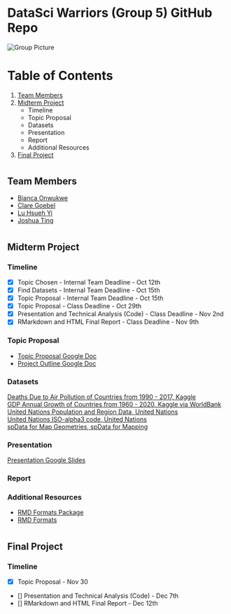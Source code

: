 # DataSci Warriors (Group 5) GitHub Repo
![Group Picture](https://res.cloudinary.com/springboard-images/image/upload/w_1080,c_limit,q_auto,f_auto,fl_lossy/wordpress/2018/03/Ban4.png)
# Table of Contents
1. [Team Members](#team_members)
2. [Midterm Project](#midterm_project)
    * Timeline
    * Topic Proposal
    * Datasets
    * Presentation
    * Report
    * Additional Resources
3. [Final Project](#final_project)
# <a name="team_members"></a>
## Team Members
* [Bianca Onwukwe](https://github.com/BiancaOnwukwe)
* [Clare Goebel](https://github.com/goebelclare)
* [Lu Hsueh Yi](https://github.com/HsuehYiLu)
* [Joshua Ting](https://github.com/justjoshtings)

# <a name="midterm_project"></a>
## Midterm Project

### Timeline
- [X] Topic Chosen - Internal Team Deadline - Oct 12th
- [X] Find Datasets - Internal Team Deadline - Oct 15th
- [X] Topic Proposal - Internal Team Deadline - Oct 15th
- [X] Topic Proposal - Class Deadline - Oct 29th
- [X] Presentation and Technical Analysis (Code) - Class Deadline - Nov 2nd
- [X] RMarkdown and HTML Final Report - Class Deadline - Nov 9th

### Topic Proposal
* [Topic Proposal Google Doc](https://docs.google.com/document/d/1GICM9eaFOKcWz0VVfAzKjpEHWHDFOBg0cgpfGuXar6w/edit)
* [Project Outline Google Doc](https://docs.google.com/document/d/1ZTAHsWutSpQvK_8CvynxdKQmYvzuSvIAg25adG7RAXQ/edit?usp=sharing)

### Datasets
[Deaths Due to Air Pollution of Countries from 1990 - 2017, Kaggle](https://www.kaggle.com/akshat0giri/death-due-to-air-pollution-19902017)   
[GDP Annual Growth of Countries from 1960 - 2020, Kaggle via WorldBank](https://www.kaggle.com/zackerym/gdp-annual-growth-for-each-country-1960-2020)      
[United Nations Population and Region Data, United Nations](https://population.un.org/wpp/Download/Standard/Population/)                        
[United Nations ISO-alpha3 code, United Nations](https://unstats.un.org/unsd/methodology/m49/)                                       
[spData for Map Geometries, spData for Mapping](https://nowosad.github.io/spData/)  

### Presentation
[Presentation Google Slides](https://docs.google.com/presentation/d/17Z6-zhZQSw2Nahtbr9x-CTLw1q8mdJuAqMjUCUDEgTE/edit?usp=sharing)

### Report

### Additional Resources
* [RMD Formats Package](https://bookdown.org/yihui/rmarkdown/rmdformats.html)
* [RMD Formats](https://github.com/juba/rmdformats)

# <a name="final_project"></a>

## Final Project
### Timeline
- [X] Topic Proposal - Nov 30
- [] Presentation and Technical Analysis (Code) - Dec 7th
- [] RMarkdown and HTML Final Report - Dec 12th

